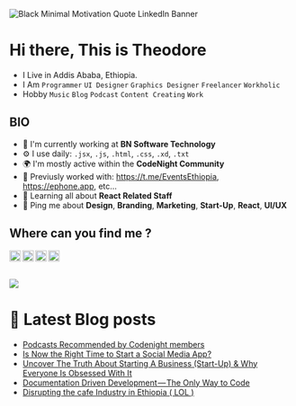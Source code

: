 
<!--
**baydisng13/Baydisng13** is a ✨ _special_ ✨ repository because its `README.md` (this file) appears on your GitHub profile.

Here are some ideas to get you started:

- 🔭 I’m currently working At BN Software Texhnology
- 🌱 I’m currently learning Computer Secince 
- 👯 I’m looking to collaborate on Front end projects 
- 🤔 I’m looking for help with ...
- 💬 Ask me about ...
- 📫 How to reach me: ...
- 😄 Pronouns: ...
- ⚡ Fun fact: ...
-->

![Black Minimal Motivation Quote LinkedIn Banner](https://user-images.githubusercontent.com/44190023/205405064-5aa93cb8-34b2-4407-9231-b3e292a548a4.gif)

# Hi there, This is Theodore 

- I Live in Addis Ababa, Ethiopia.
- I Am `Programmer` `UI Designer` `Graphics Designer` `Freelancer` `Workholic`
- Hobby `Music` `Blog` `Podcast` `Content Creating` `Work`

## BIO

- 🏢 I'm currently working at **BN Software Technology**
- ⚙️ I use daily: `.jsx`, `.js`, `.html`, `.css`, `.xd`, `.txt`
- 🌍 I'm mostly active within the **CodeNight Community**
- 💅 Previusly worked with: https://t.me/EventsEthiopia, https://ephone.app,  etc…
- 🌱 Learning all about **React Related Staff**
- 💬 Ping me about **Design**, **Branding**, **Marketing**, **Start-Up**, **React**, **UI/UX**  

## Where can you find me ?


<a href="https://twitter.com/TheodoreNegusu" target="blank"><img align="left" src="https://raw.githubusercontent.com/peterthehan/peterthehan/main/assets/twitter.svg" alt="Theodore's Twitter" width="20px" />

<a href="https://www.linkedin.com/in/theodore-negusu/" target="blank">
<img align="left" src="https://raw.githubusercontent.com/peterthehan/peterthehan/main/assets/linkedin.svg" alt="Theodore's Linked in" width="20px" />


<a href="https://t.me/baydis">
<img align="left" alt="Theodore's Telegram" width="20px" src="https://upload.wikimedia.org/wikipedia/commons/thumb/8/82/Telegram_logo.svg/1024px-Telegram_logo.svg.png" />

<a href="https://instagram.com/bay-dis" target="blank">
<img align="left" src="https://www.sophe.org/wp-content/uploads/2020/02/instagram-logo-transparent-related-keywords-logo-instagram-vector-2017-115629178687gobkrzwak.png" alt="Theodore's instagram" width="20px" /> 

<br/>
  <br/>
  <br/>

<a href="">
  <img align="center" src="https://github-readme-stats.vercel.app/api?username=baydisng13&theme=dark&show_icons=true" />
</a>
 
# 📖 Latest Blog posts
<!-- BAYDIS:START -->
- [Podcasts Recommended by Codenight members](https://baydis.medium.com/podcasts-recommended-by-codenight-members-96cf784b68cc?source=rss-33b560fc6475------2)
- [Is Now the Right Time to Start a Social Media App?](https://baydis.medium.com/is-now-the-right-time-to-start-a-social-media-app-2d69258de32a?source=rss-33b560fc6475------2)
- [Uncover The Truth About Starting A Business &lpar;Start-Up&rpar; &amp; Why Everyone Is Obsessed With It](https://baydis.medium.com/uncover-the-truth-about-starting-a-business-start-up-why-everyone-is-obsessed-with-it-1dcf5960345b?source=rss-33b560fc6475------2)
- [Documentation Driven Development — The Only Way to Code](https://baydis.medium.com/documentation-driven-development-the-only-way-to-code-e1633830cac8?source=rss-33b560fc6475------2)
- [Disrupting the cafe Industry in Ethiopia &lpar; LOL  &rpar;](https://baydis.medium.com/disrupting-the-cafe-industry-in-ethiopia-lol-bab3d9e8ff27?source=rss-33b560fc6475------2)
<!-- BAYDIS:END -->
 
